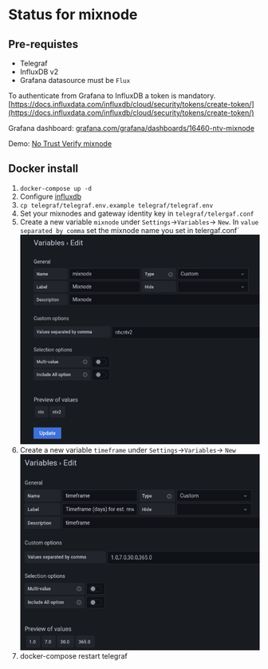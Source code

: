 # Status for mixnode

## Pre-requistes
- Telegraf
- InfluxDB v2
- Grafana datasource must be `Flux`

To authenticate from Grafana to InfluxDB a token is mandatory. [https://docs.influxdata.com/influxdb/cloud/security/tokens/create-token/](https://docs.influxdata.com/influxdb/cloud/security/tokens/create-token/)

Grafana dashboard: [grafana.com/grafana/dashboards/16460-ntv-mixnode](https://grafana.com/grafana/dashboards/16460-ntv-mixnode)


Demo: [No Trust Verify mixnode](https://status.notrustverify.ch/)

## Docker install

1. `docker-compose up -d`
2. Configure [influxdb](https://docs.influxdata.com/influxdb/v2.2/install/#set-up-influxdb-through-the-ui)
3. `cp telegraf/telegraf.env.example telegraf/telegraf.env`
4. Set your mixnodes and gateway identity key in `telegraf/telergaf.conf`
5. Create a new variable `mixnode` under `Settings`->`Variables`-> `New`. In `value separated by comma` set the mixnode name you set in telergaf.conf`
![](resources/img/var.png)
6. Create a new variable `timeframe` under `Settings`->`Variables`-> `New`
![](resources/img/timeframe.png)
6. docker-compose restart telegraf

